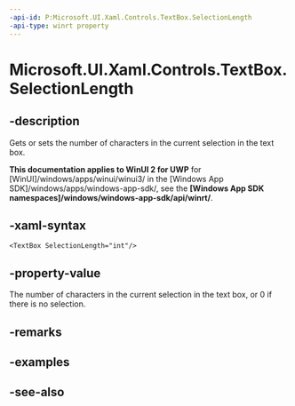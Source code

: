 ```yaml
---
-api-id: P:Microsoft.UI.Xaml.Controls.TextBox.SelectionLength
-api-type: winrt property
---
```


<!-- Property syntax
public int SelectionLength { get;  set; }
-->

# Microsoft.UI.Xaml.Controls.TextBox.SelectionLength

## -description
Gets or sets the number of characters in the current selection in the text box.

**This documentation applies to WinUI 2 for UWP** for [WinUI]/windows/apps/winui/winui3/ in the [Windows App SDK]/windows/apps/windows-app-sdk/, see the **[Windows App SDK namespaces]/windows/windows-app-sdk/api/winrt/**.

## -xaml-syntax
```xaml
<TextBox SelectionLength="int"/>
```


## -property-value
The number of characters in the current selection in the text box, or 0 if there is no selection.

## -remarks

## -examples

## -see-also
